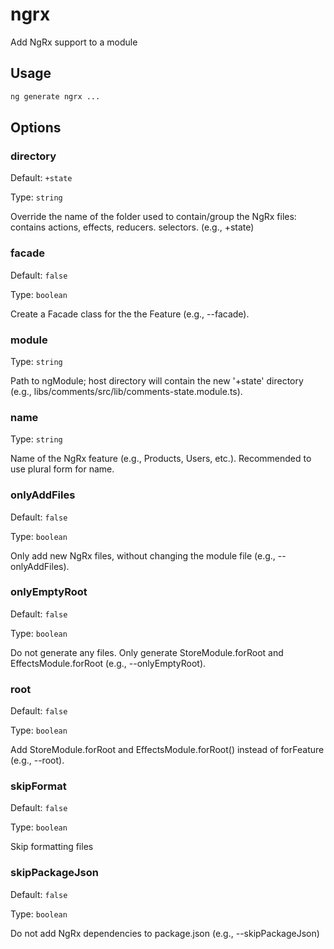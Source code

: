 # ngrx

Add NgRx support to a module

## Usage

```bash
ng generate ngrx ...

```

## Options

### directory

Default: `+state`

Type: `string`

Override the name of the folder used to contain/group the NgRx files: contains actions, effects, reducers. selectors. (e.g., +state)

### facade

Default: `false`

Type: `boolean`

Create a Facade class for the the Feature (e.g., --facade).

### module

Type: `string`

Path to ngModule; host directory will contain the new '+state' directory (e.g., libs/comments/src/lib/comments-state.module.ts).

### name

Type: `string`

Name of the NgRx feature (e.g., Products, Users, etc.). Recommended to use plural form for name.

### onlyAddFiles

Default: `false`

Type: `boolean`

Only add new NgRx files, without changing the module file (e.g., --onlyAddFiles).

### onlyEmptyRoot

Default: `false`

Type: `boolean`

Do not generate any files. Only generate StoreModule.forRoot and EffectsModule.forRoot (e.g., --onlyEmptyRoot).

### root

Default: `false`

Type: `boolean`

Add StoreModule.forRoot and EffectsModule.forRoot() instead of forFeature (e.g., --root).

### skipFormat

Default: `false`

Type: `boolean`

Skip formatting files

### skipPackageJson

Default: `false`

Type: `boolean`

Do not add NgRx dependencies to package.json (e.g., --skipPackageJson)
